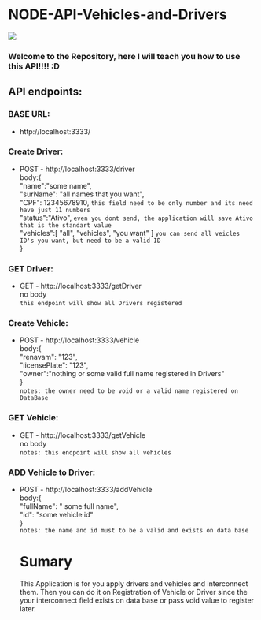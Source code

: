 # NODE-API-Vehicles-and-Drivers

<img src="https://images.unsplash.com/photo-1482029255085-35a4a48b7084?ixlib=rb-1.2.1&ixid=eyJhcHBfaWQiOjEyMDd9&auto=format&fit=crop&w=500&q=60">

### Welcome to the Repository, here I will teach you how to use this API!!!! :D

## API endpoints:

### BASE URL:
- http://localhost:3333/ <br/>

### Create Driver:
- POST - http://localhost:3333/driver <br/>
body:{ <br/>
    "name":"some name", <br/>
    "surName": "all names that you want", <br/>
     "CPF": 12345678910, `this field need to be only number and its need have just 11 numbers` <br/>
     "status":"Ativo", `even you dont send, the application will save Ativo that is the standart value` <br/> 
    "vehicles":[ "all", "vehicles", "you want" ] `you can send all veicles ID's you want, but need to be a valid ID `<br/>
} <br/>

### GET Driver:
- GET - http://localhost:3333/getDriver <br/>
no body <br/>
`this endpoint will show all Drivers registered` <br/>



### Create Vehicle:
- POST - http://localhost:3333/vehicle <br/>
body:{ <br/>
		"renavam": "123", <br/>
    "licensePlate": "123", <br/>
    "owner":"nothing or some valid full name registered in Drivers" <br/>
}<br/>
`notes: the owner need to be void or a valid name registered on DataBase` <br/>


### GET Vehicle:
- GET - http://localhost:3333/getVehicle <br/>
no body <br/>
`notes: this endpoint will show all vehicles` <br/>

### ADD Vehicle to Driver:
- POST - http://localhost:3333/addVehicle <br/>
body:{ <br/>
	"fullName": " some full name", <br/>
	"id": "some vehicle id" <br/>
  } <br/>
  `notes: the name and id must to be a valid and exists on data base` <br/>
  
  
  # Sumary
  
  This Application is for you apply drivers and vehicles and interconnect them. 
  Then you can do it on Registration of Vehicle or Driver since the your interconnect field exists on data base or pass void value to register later.



  
